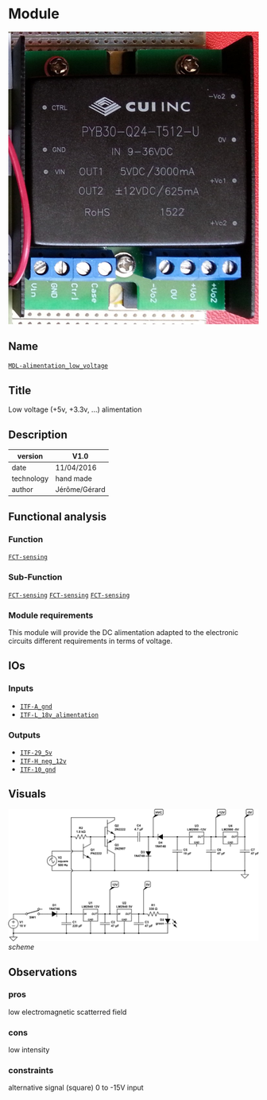 # Module
![](viewme.jpg)

## Name
[`MDL-alimentation_low_voltage`]()

## Title
Low voltage (+5v, +3.3v, ...) alimentation

## Description
version      | V1.0  
------------- | -------------  
date     |11/04/2016  
technology|hand made  
author|Jérôme/Gérard  

## Functional analysis

### Function 
[`FCT-sensing`](../../functions/FCT-sensing)

### Sub-Function
[`FCT-sensing`](../../functions/FCT-emitting)
[`FCT-sensing`](../../functions/FCT-receiving)
[`FCT-sensing`](../../functions/FCT-sweeping)

### Module requirements
This module will provide the DC alimentation adapted to the electronic circuits different requirements in terms of voltage.

## IOs

### Inputs
* [`ITF-A_gnd`](../../interfaces/ITF-A_gnd)
* [`ITF-L_18v_alimentation`](../../interfaces/ITF-L_18v_alimentation)

### Outputs
* [`ITF-29_5v`](../../interfaces/ITF-29_5v)
* [`ITF-H_neg_12v`](../../interfaces/ITF-H_neg_12v)
* [`ITF-10_gnd`](../../interfaces/ITF-F_12v)

## Visuals
![circuit](/modules/MDL-alimentation_low_voltage_cui/images/circuit1.jpg)  
*scheme*    

## Observations

### pros
low electromagnetic scatterred field  
### cons
low intensity  
### constraints
alternative signal (square) 0 to -15V input

